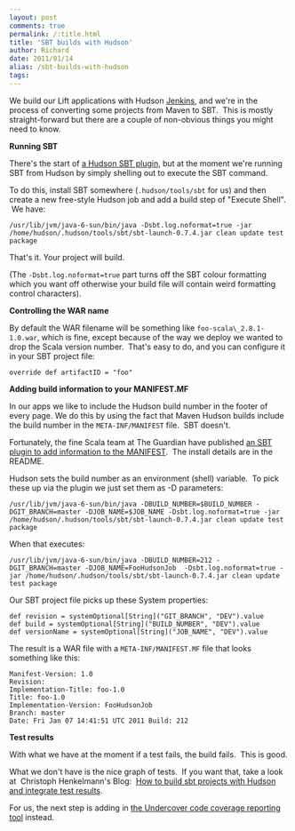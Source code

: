 ```yaml
---
layout: post
comments: true
permalink: /:title.html
title: 'SBT builds with Hudson'
author: Richard
date: 2011/01/14
alias: /sbt-builds-with-hudson
tags:
---
```


We build our Lift applications with Hudson [Jenkins][], and we're in the
process of converting some projects from Maven to SBT.  This is mostly
straight-forward but there are a couple of non-obvious things you might
need to know.

**Running SBT**

There's the start of [a Hudson SBT plugin][], but at the moment we're
running SBT from Hudson by simply shelling out to execute the SBT
command.

To do this, install SBT somewhere (`.hudson/tools/sbt` for us) and then
create a new free-style Hudson job and add a build step of "Execute
Shell".  We have:

    /usr/lib/jvm/java-6-sun/bin/java -Dsbt.log.noformat=true -jar /home/hudson/.hudson/tools/sbt/sbt-launch-0.7.4.jar clean update test package

That's it. Your project will build.

(The `-Dsbt.log.noformat=true` part turns off the SBT colour formatting
which you want off otherwise your build file will contain weird
formatting control characters).

**Controlling the WAR name**

By default the WAR filename will be something like
`foo-scala\_2.8.1-1.0.war`, which is fine, except because of the way we
deploy we wanted to drop the Scala version number.  That's easy to do,
and you can configure it in your SBT project file:

    override def artifactID = "foo"

**Adding build information to your MANIFEST.MF**

In our apps we like to include the Hudson build number in the footer of
every page. We do this by using the fact that Maven Hudson builds
include the build number in the `META-INF/MANIFEST` file.  SBT doesn't.

Fortunately, the fine Scala team at The Guardian have published [an SBT
plugin to add information to the MANIFEST][].  The install details are
in the README.  

Hudson sets the build number as an environment (shell) variable.  To
pick these up via the plugin we just set them as -D parameters:

    /usr/lib/jvm/java-6-sun/bin/java -DBUILD_NUMBER=$BUILD_NUMBER -DGIT_BRANCH=master -DJOB_NAME=$JOB_NAME -Dsbt.log.noformat=true -jar /home/hudson/.hudson/tools/sbt/sbt-launch-0.7.4.jar clean update test package

When that executes:

    /usr/lib/jvm/java-6-sun/bin/java -DBUILD_NUMBER=212 -DGIT_BRANCH=master -DJOB_NAME=FooHudsonJob  -Dsbt.log.noformat=true -jar /home/hudson/.hudson/tools/sbt/sbt-launch-0.7.4.jar clean update test package

Our SBT project file picks up these System properties:

    def revision = systemOptional[String]("GIT_BRANCH", "DEV").value
    def build = systemOptional[String]("BUILD_NUMBER", "DEV").value
    def versionName = systemOptional[String]("JOB_NAME", "DEV").value

The result is a WAR file with a `META-INF/MANIFEST.MF` file that looks
something like this:

    Manifest-Version: 1.0
    Revision: 
    Implementation-Title: foo-1.0
    Title: foo-1.0
    Implementation-Version: FooHudsonJob
    Branch: master
    Date: Fri Jan 07 14:41:51 UTC 2011 Build: 212

**Test results**

With what we have at the moment if a test fails, the build fails.  This
is good.

What we don't have is the nice graph of tests.  If you want that, take a
look at  Christoph Henkelmann's Blog:  [How to build sbt projects with Hudson and integrate test results][].

For us, the next step is adding in [the Undercover code coverage
reporting tool][] instead. 

  [Jenkins]: http://jenkins-ci.org/
  [a Hudson SBT plugin]: https://github.com/hudson/sbt-plugin
  [an SBT plugin to add information to the MANIFEST]: https://github.com/guardian/sbt-war-manifest-plugin
  [How to build sbt projects with Hudson and integrate test results]: http://henkelmann.eu/2010/11/14/sbt_hudson_with_test_integration
  [the Undercover code coverage reporting tool]: https://github.com/NumberFour/sbt-undercover-plugin
